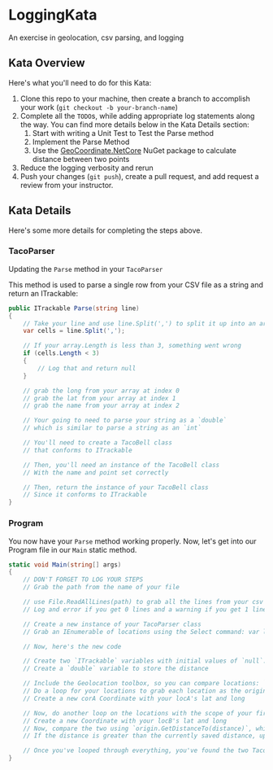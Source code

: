 # LoggingKata

An exercise in geolocation, csv parsing, and logging

## Kata Overview

Here's what you'll need to do for this Kata:

1. Clone this repo to your machine, then create a branch to accomplish your work (`git checkout -b your-branch-name`)
2. Complete all the `TODO`s, while adding appropriate log statements along the way. You can find more details below in the Kata Details section:
    1. Start with writing a Unit Test to Test the Parse method
    2. Implement the Parse Method
    3. Use the [GeoCoordinate.NetCore](https://www.nuget.org/packages/GeoCoordinate.NetCore/) NuGet package to calculate distance between two points
3. Reduce the logging verbosity and rerun
4. Push your changes (`git push`), create a pull request, and add request a review from your instructor.

## Kata Details

Here's some more details for completing the steps above.

### TacoParser

Updating the `Parse` method in your `TacoParser`

This method is used to parse a single row from your CSV file as a string and return an ITrackable:

```csharp
public ITrackable Parse(string line)
{
    // Take your line and use line.Split(',') to split it up into an array of strings, separated by the char ','
    var cells = line.Split(',');

    // If your array.Length is less than 3, something went wrong
    if (cells.Length < 3)
    {
        // Log that and return null
    }

    // grab the long from your array at index 0
    // grab the lat from your array at index 1
    // grab the name from your array at index 2

    // Your going to need to parse your string as a `double`
    // which is similar to parse a string as an `int`

    // You'll need to create a TacoBell class
    // that conforms to ITrackable

    // Then, you'll need an instance of the TacoBell class
    // With the name and point set correctly

    // Then, return the instance of your TacoBell class
    // Since it conforms to ITrackable
}
```

### Program

You now have your `Parse` method working properly. Now, let's get into our Program file in our `Main` static method.

```csharp
static void Main(string[] args)
{
    // DON'T FORGET TO LOG YOUR STEPS
    // Grab the path from the name of your file

    // use File.ReadAllLines(path) to grab all the lines from your csv file
    // Log and error if you get 0 lines and a warning if you get 1 line

    // Create a new instance of your TacoParser class
    // Grab an IEnumerable of locations using the Select command: var locations = lines.Select(line => parser.Parse(line));

    // Now, here's the new code

    // Create two `ITrackable` variables with initial values of `null`. These will be used to store your two taco bells that are the furthest from each other.
    // Create a `double` variable to store the distance

    // Include the Geolocation toolbox, so you can compare locations: `using GeoCoordinatePortable;`
    // Do a loop for your locations to grab each location as the origin (perhaps: `locA`)
    // Create a new corA Coordinate with your locA's lat and long

    // Now, do another loop on the locations with the scope of your first loop, so you can grab the "destination" location (perhaps: `locB`)
    // Create a new Coordinate with your locB's lat and long
    // Now, compare the two using `origin.GetDistanceTo(distance)`, which returns a double
    // If the distance is greater than the currently saved distance, update the distance and the two `ITrackable` variables you set above

    // Once you've looped through everything, you've found the two Taco Bells furthest away from each other.
}
```
